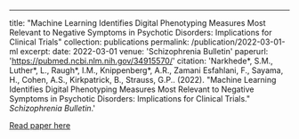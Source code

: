---
title: "Machine Learning Identifies Digital Phenotyping Measures Most Relevant to Negative Symptoms in Psychotic Disorders: Implications for Clinical Trials"
collection: publications
permalink: /publication/2022-03-01-ml
excerpt: 
date: 2022-03-01
venue: 'Schizophrenia Bulletin'
paperurl: 'https://pubmed.ncbi.nlm.nih.gov/34915570/'
citation: 'Narkhede*, S.M., Luther*, L., Raugh*, I.M., Knippenberg*, A.R., Zamani Esfahlani, F., Sayama, H., Cohen, A.S., Kirkpatrick, B., Strauss, G.P.. (2022). &quot;Machine Learning Identifies Digital Phenotyping Measures Most Relevant to Negative Symptoms in Psychotic Disorders: Implications for Clinical Trials.&quot; <i>Schizophrenia Bulletin</i>.'


[Read paper here](https://pubmed.ncbi.nlm.nih.gov/34915570/)

